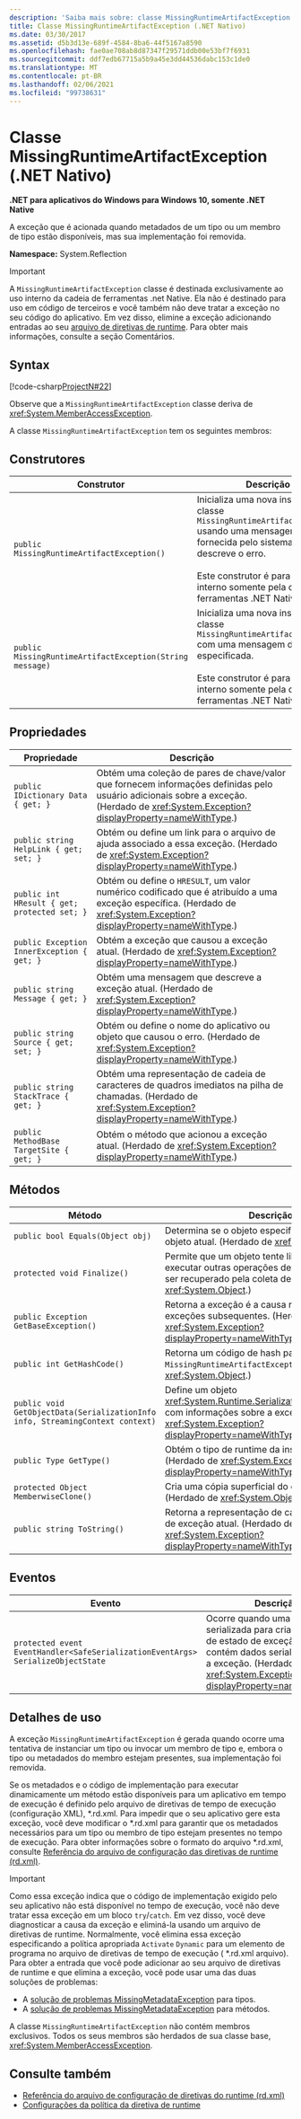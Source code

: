```yaml
---
description: 'Saiba mais sobre: classe MissingRuntimeArtifactException (.NET Native)'
title: Classe MissingRuntimeArtifactException (.NET Nativo)
ms.date: 03/30/2017
ms.assetid: d5b3d13e-689f-4584-8ba6-44f5167a8590
ms.openlocfilehash: fae0ae708ab8d87347f29571ddb00e53bf7f6931
ms.sourcegitcommit: ddf7edb67715a5b9a45e3dd44536dabc153c1de0
ms.translationtype: MT
ms.contentlocale: pt-BR
ms.lasthandoff: 02/06/2021
ms.locfileid: "99738631"
---
```

# <a name="missingruntimeartifactexception-class-net-native"></a>Classe MissingRuntimeArtifactException (.NET Nativo)

**.NET para aplicativos do Windows para Windows 10, somente .NET Native**  
  
 A exceção que é acionada quando metadados de um tipo ou um membro de tipo estão disponíveis, mas sua implementação foi removida.  
  
 **Namespace:** System.Reflection  
  
> [!IMPORTANT]
> A `MissingRuntimeArtifactException` classe é destinada exclusivamente ao uso interno da cadeia de ferramentas .net Native. Ela não é destinado para uso em código de terceiros e você também não deve tratar a exceção no seu código do aplicativo. Em vez disso, elimine a exceção adicionando entradas ao seu [arquivo de diretivas de runtime](runtime-directives-rd-xml-configuration-file-reference.md). Para obter mais informações, consulte a seção Comentários.  
  
## <a name="syntax"></a>Syntax  

 [!code-csharp[ProjectN#22](../../../samples/snippets/csharp/VS_Snippets_CLR/projectn/cs/missingruntimeartifactexception_syntax1.cs#22)]  
  
 Observe que a `MissingRuntimeArtifactException` classe deriva de <xref:System.MemberAccessException>.  
  
 A classe `MissingRuntimeArtifactException` tem os seguintes membros:  
  
## <a name="constructors"></a>Construtores  
  
|Construtor|Descrição|  
|-----------------|-----------------|  
|`public MissingRuntimeArtifactException()`|Inicializa uma nova instância da classe `MissingRuntimeArtifactException` usando uma mensagem fornecida pelo sistema que descreve o erro.<br /><br /> Este construtor é para uso interno somente pela cadeia de ferramentas .NET Native.|  
|`public MissingRuntimeArtifactException(String message)`|Inicializa uma nova instância da classe `MissingRuntimeArtifactException` com uma mensagem de erro especificada.<br /><br /> Este construtor é para uso interno somente pela cadeia de ferramentas .NET Native.|  
  
## <a name="properties"></a>Propriedades  
  
|Propriedade|Descrição|  
|--------------|-----------------|  
|`public IDictionary Data { get; }`|Obtém uma coleção de pares de chave/valor que fornecem informações definidas pelo usuário adicionais sobre a exceção. (Herdado de <xref:System.Exception?displayProperty=nameWithType>.)|  
|`public string HelpLink { get; set; }`|Obtém ou define um link para o arquivo de ajuda associado a essa exceção. (Herdado de <xref:System.Exception?displayProperty=nameWithType>.)|  
|`public int HResult { get; protected set; }`|Obtém ou define o `HRESULT`, um valor numérico codificado que é atribuído a uma exceção específica. (Herdado de <xref:System.Exception?displayProperty=nameWithType>.)|  
|`public Exception InnerException { get; }`|Obtém a exceção que causou a exceção atual. (Herdado de <xref:System.Exception?displayProperty=nameWithType>.)|  
|`public string Message { get; }`|Obtém uma mensagem que descreve a exceção atual. (Herdado de <xref:System.Exception?displayProperty=nameWithType>.)|  
|`public string Source { get; set; }`|Obtém ou define o nome do aplicativo ou objeto que causou o erro. (Herdado de <xref:System.Exception?displayProperty=nameWithType>.)|  
|`public string StackTrace { get; }`|Obtém uma representação de cadeia de caracteres de quadros imediatos na pilha de chamadas. (Herdado de <xref:System.Exception?displayProperty=nameWithType>.)|  
|`public MethodBase TargetSite { get; }`|Obtém o método que acionou a exceção atual. (Herdado de <xref:System.Exception?displayProperty=nameWithType>.)|  
  
## <a name="methods"></a>Métodos  
  
|Método|Descrição|  
|------------|-----------------|  
|`public bool Equals(Object obj)`|Determina se o objeto especificado é igual ao objeto atual.  (Herdado de <xref:System.Object>.)|  
|`protected void Finalize()`|Permite que um objeto tente liberar recursos e executar outras operações de limpeza antes de ser recuperado pela coleta de lixo. (Herdado de <xref:System.Object>.)|  
|`public Exception GetBaseException()`|Retorna a exceção é a causa raiz de uma ou mais exceções subsequentes. (Herdado de <xref:System.Exception?displayProperty=nameWithType>.)|  
|`public int GetHashCode()`|Retorna um código de hash para uma instância `MissingRuntimeArtifactException`.   (Herdado de <xref:System.Object>.)|  
|`public void GetObjectData(SerializationInfo info, StreamingContext context)`|Define um objeto <xref:System.Runtime.Serialization.SerializationInfo> com informações sobre a exceção.  (Herdado de <xref:System.Exception?displayProperty=nameWithType>.)|  
|`public Type GetType()`|Obtém o tipo de runtime da instância atual. (Herdado de <xref:System.Exception?displayProperty=nameWithType>.)|  
|`protected Object MemberwiseClone()`|Cria uma cópia superficial do objeto atual. (Herdado de <xref:System.Object>.)|  
|`public string ToString()`|Retorna a representação de cadeia de caracteres de exceção atual. (Herdado de <xref:System.Exception?displayProperty=nameWithType>.)|  
  
## <a name="events"></a>Eventos  
  
|Evento|Descrição|  
|-----------|-----------------|  
|`protected event EventHandler<SafeSerializationEventArgs> SerializeObjectState`|Ocorre quando uma exceção é serializada para criar um objeto de estado de exceção que contém dados serializados sobre a exceção. (Herdado de <xref:System.Exception?displayProperty=nameWithType>.)|  
  
## <a name="usage-details"></a>Detalhes de uso  

 A exceção `MissingRuntimeArtifactException` é gerada quando ocorre uma tentativa de instanciar um tipo ou invocar um membro de tipo e, embora o tipo ou metadados do membro estejam presentes, sua implementação foi removida.  
  
 Se os metadados e o código de implementação para executar dinamicamente um método estão disponíveis para um aplicativo em tempo de execução é definido pelo arquivo de diretivas de tempo de execução (configuração XML), \*.rd.xml. Para impedir que o seu aplicativo gere esta exceção, você deve modificar o \*.rd.xml para garantir que os metadados necessários para um tipo ou membro de tipo estejam presentes no tempo de execução. Para obter informações sobre o formato do arquivo \*.rd.xml, consulte [Referência do arquivo de configuração das diretivas de runtime (rd.xml)](runtime-directives-rd-xml-configuration-file-reference.md).  
  
> [!IMPORTANT]
> Como essa exceção indica que o código de implementação exigido pelo seu aplicativo não está disponível no tempo de execução, você não deve tratar essa exceção em um bloco `try`/`catch`. Em vez disso, você deve diagnosticar a causa da exceção e eliminá-la usando um arquivo de diretivas de runtime. Normalmente, você elimina essa exceção especificando a política apropriada `Activate` `Dynamic` para um elemento de programa no arquivo de diretivas de tempo de execução ( \*.rd.xml arquivo). Para obter a entrada que você pode adicionar ao seu arquivo de diretivas de runtime e que elimina a exceção, você pode usar uma das duas soluções de problemas:  
>
> - A [solução de problemas MissingMetadataException](https://dotnet.github.io/native/troubleshooter/type.html) para tipos.  
> - A [solução de problemas MissingMetadataException](https://dotnet.github.io/native/troubleshooter/method.html) para métodos.  
  
 A classe `MissingRuntimeArtifactException` não contém membros exclusivos. Todos os seus membros são herdados de sua classe base, <xref:System.MemberAccessException>.  
  
## <a name="see-also"></a>Consulte também

- [Referência do arquivo de configuração de diretivas do runtime (rd.xml)](runtime-directives-rd-xml-configuration-file-reference.md)
- [Configurações da política da diretiva de runtime](runtime-directive-policy-settings.md)
